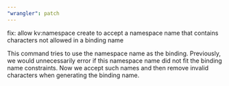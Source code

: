 ```yaml
---
"wrangler": patch
---
```


fix: allow kv:namespace create to accept a namespace name that contains characters not allowed in a binding name

This command tries to use the namespace name as the binding. Previously, we would unnecessarily error if this namespace name did not fit the binding name constraints. Now we accept such names and then remove invalid characters when generating the binding name.
